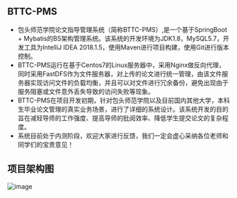 ## BTTC-PMS
- 包头师范学院论文指导管理系统（简称BTTC-PMS）,是一个基于SpringBoot + Mybatis的BS架构管理系统。该系统的开发环境为JDK1.8，MySQL5.7，开发工具为IntelliJ IDEA 2018.1.5，使用Maven进行项目构建，使用Git进行版本控制。
- BTTC-PMS运行在基于Centos7的Linux服务器中，采用Nginx做反向代理，同时采用FastDFS作为文件服务器，对上传的论文进行统一管理，由该文件服务器实现访问文件的负载均衡，并且可以对文件进行冗余备份，避免出现由于服务阻塞或文件意外丢失导致的访问失败等现象。
- BTTC-PMS在项目开发初期，针对包头师范学院以及目前国内其他大学，本科生毕业论文管理的真实业务场景，进行了详细的系统设计。该系统开发的目的旨在减轻导师的工作强度、提高导师的批阅效率、降低学生提交论文的复杂程度。
- 系统目前处于内测阶段，欢迎大家进行反馈，我们一定会虚心采纳各位老师和同学们的宝贵意见！
## 项目架构图
![image](https://raw.githubusercontent.com/intflag/bttc-pms/master/images/BTTC-PMS%E7%B3%BB%E7%BB%9F%E6%9E%B6%E6%9E%84.png)
